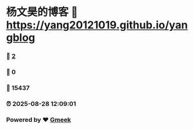 # 杨文昊的博客 :link: https://yang20121019.github.io/yangblog 
### :page_facing_up: [2](https://yang20121019.github.io/yangblog/tag.html) 
### :speech_balloon: 0 
### :hibiscus: 15437 
### :alarm_clock: 2025-08-28 12:09:01 
### Powered by :heart: [Gmeek](https://github.com/Meekdai/Gmeek)
